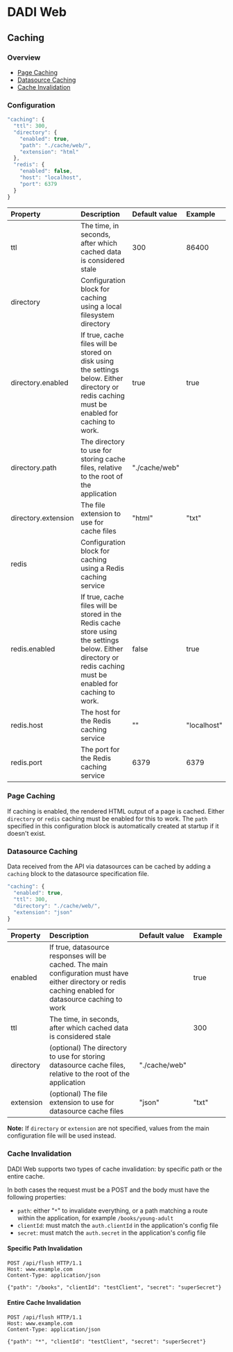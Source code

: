 # DADI Web

## Caching

### Overview

* [Page Caching](#page-caching)
* [Datasource Caching](#datasource-caching)
* [Cache Invalidation](#cache-invalidation)

### Configuration

```js
"caching": {
  "ttl": 300,
  "directory": {
    "enabled": true,
    "path": "./cache/web/",
    "extension": "html"
  },
  "redis": {
    "enabled": false,
    "host": "localhost",
    "port": 6379
  }
}
```

Property       | Description                 | Default value  |  Example
:---------------|:----------------------------|:---------------|:--------------
ttl           | The time, in seconds, after which cached data is considered stale   |        300       |  86400
directory           | Configuration block for caching using a local filesystem directory   |               |
directory.enabled           | If true, cache files will be stored on disk using the settings below. Either directory or redis caching must be enabled for caching to work.   | true              | true
directory.path           | The directory to use for storing cache files, relative to the root of the application   |    "./cache/web"           |  
directory.extension           | The file extension to use for cache files   |    "html"           |  "txt"
redis           | Configuration block for caching using a Redis caching service   |               |
redis.enabled           | If true, cache files will be stored in the Redis cache store using the settings below. Either directory or redis caching must be enabled for caching to work.   | false              | true
redis.host           | The host for the Redis caching service   |    ""           |  "localhost"
redis.port           | The port for the Redis caching service   |    6379           |  6379

### Page Caching

If caching is enabled, the rendered HTML output of a page is cached. Either `directory` or `redis` caching must be enabled for this to work. The `path` specified in this configuration block is automatically created at startup if it doesn't exist.

### Datasource Caching

Data received from the API via datasources can be cached by adding a `caching` block to the datasource specification file.

```js
"caching": {
  "enabled": true,
  "ttl": 300,
  "directory": "./cache/web/",
  "extension": "json"
}
```

Property       | Description                 | Default value  |  Example
:---------------|:----------------------------|:---------------|:--------------
enabled           | If true, datasource responses will be cached. The main configuration must have either directory or redis caching enabled for datasource caching to work   |    | true
ttl           | The time, in seconds, after which cached data is considered stale   |               |  300      
directory           | (optional) The directory to use for storing datasource cache files, relative to the root of the application   | "./cache/web"  |  
extension           | (optional) The file extension to use for datasource cache files   |    "json"           |  "txt"

**Note:** If `directory` or `extension` are not specified, values from the main configuration file will be used instead.


### Cache Invalidation

DADI Web supports two types of cache invalidation: by specific path or the entire cache.

In both cases the request must be a POST and the body must have the following properties:

* `path`: either "`*`" to invalidate everything, or a path matching a route within the application, for example `/books/young-adult`
* `clientId`: must match the `auth.clientId` in the application's config file
* `secret`: must match the `auth.secret` in the application's config file

#### Specific Path Invalidation

```
POST /api/flush HTTP/1.1
Host: www.example.com
Content-Type: application/json

{"path": "/books", "clientId": "testClient", "secret": "superSecret"}
```

#### Entire Cache Invalidation

```
POST /api/flush HTTP/1.1
Host: www.example.com
Content-Type: application/json

{"path": "*", "clientId": "testClient", "secret": "superSecret"}
```
